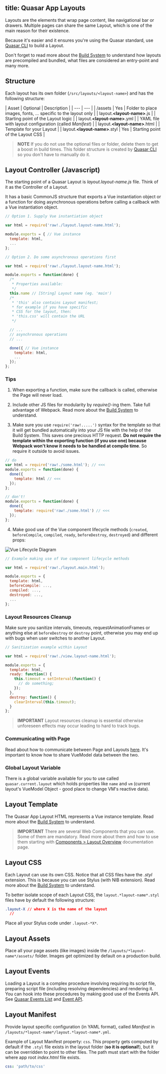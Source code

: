 title: Quasar App Layouts
---

Layouts are the elements that wrap page content, like navigational bar or drawers. Multiple pages can share the same Layout, which is one of the main reason for their existence.

Because it's easier and it ensures you're using the Quasar standard, use [Quasar CLI](/guide/cli-commands.html#Layouts) to build a Layout.

Don't forget to read more about the [Build System](/guide/quasar-build-system.html) to understand how layouts are precompiled and bundled, what files are considered an entry-point and many more.

## Structure
Each layout has its own folder (`/src/layouts/<layout-name>`) and has the following structure:

| Asset | Optional | Description |
| --- | --- |
| /assets | Yes | Folder to place images, fonts, ... specific to the layout only |
| layout.**&lt;layout-name&gt;**.js | | Starting point of the Layout logic |
| layout.**&lt;layout-name&gt;**.yml | | YAML file with layout configuration (called *Manifest*) |
| layout.**&lt;layout-name&gt;**.html | | Template for your Layout |
| layout.**&lt;layout-name&gt;**.styl | Yes | Starting point of the Layout CSS |

> **NOTE**
> If you do not use the optional files or folder, delete them to get a boost in build times. This folder structure is created by [Quasar CLI](/guide/cli-commands.html#Create-Layout) so you don't have to manually do it.

## Layout Controller (Javascript)
The starting point of a Quasar Layout is *layout.layout-name.js* file. Think of it as the Controller of a Layout.

It has a basic CommonJS structure that exports a Vue instantiation object or a function for doing asynchronous operations before calling a callback with a Vue instantiation object.

``` js
// Option 1. Supply Vue instantiation object

var html = require('raw!./layout.layout-name.html');

module.exports = { // Vue instance
  template: html,
  ...
};
```

``` js
// Option 2. Do some asynchronous operations first

var html = require('raw!./layout.layout-name.html');

module.exports = function(done) {
  /*
   * Properties available:
   */
  this.name // [String] Layout name (eg. 'main')
  /*
   * 'this' also contains Layout manifest;
   * for example if you have specific
   * CSS for the layout, then:
   * 'this.css' will contain the URL
   */

  // ...
  // asynchronous operations
  // ...

  done({ // Vue instance
    template: html,
    ...
  });
};
```

### Tips

1. When exporting a function, make sure the callback is called, otherwise the Page will never load.

2. Include other JS files for modularity by *require()*-ing them. Take full advantage of Webpack.
Read more about the [Build System](/guide/quasar-build-system.html) to understand.

3. Make sure you use `require('raw!.....')` syntax for the template so that it will get bundled automatically into your JS file with the help of the Build System. This saves one precious HTTP request. **Do not require the template within the exporting function (if you use one) because Webpack won't know it needs to be handled at compile time**. So require it outside to avoid issues.
  ``` js
  // do
  var html = require('raw!./some.html'); // <<<
  module.exports = function(done) {
    done({
      template: html // <<<
    });
  };

  // don't!
  module.exports = function(done) {
    done({
      template: require('raw!./some.html') // <<<
    });
  };
  ```

4. Make good use of the Vue component lifecycle methods (`created`, `beforeCompile`, `compiled`, `ready`, `beforeDestroy`, `destroyed`) and different props:

  ![Vue Lifecycle Diagram](/images/vue-lifecycle.png "Vue Lifecycle Diagram")

  ``` js
  // Example making use of Vue component lifecycle methods

  var html = require('raw!./layout.main.html');

  module.exports = {
    template: html,
    beforeCompile: ...,
    compiled: ...,
    destroyed: ...,
    ...
  };
  ```

### Layout Resources Cleanup
Make sure you sanitize intervals, timeouts, requestAnimationFrames or anything else at `beforeDestroy` or `destroy` point, otherwise you may end up with bugs when user switches to another Layout.

``` js
// Sanitization example within Layout

var html = require('raw!./view.layout-name.html');

module.exports = {
  template: html,
  ready: function() {
    this.timeout = setInterval(function() {
      // do something;
    });
  },
  destroy: function() {
    clearInterval(this.timeout);
  }
};
```

> **IMPORTANT**
> Layout resources cleanup is essential otherwise unforeseen effects may occur leading to hard to track bugs.

### Communicating with Page
Read about how to communicate between Page and Layouts  [here](/guide/vue-model-communication.html). It's important to know how to share VueModel data between the two.

### Global Layout Variable
There is a global variable available for you to use called `quasar.current.layout` which holds properties like `name` and `vm` (current layout's VueModel Object - good place to change VM's reactive data).

## Layout Template
The Quasar App Layout HTML represents a Vue instance template. Read more about the [Build System](/guide/quasar-build-system.html#HTML-Files) to understand.

> **IMPORTANT**
> There are several Web Components that you can use. Some of them are mandatory. Read more about them and how to use them starting with [Components &gt; Layout Overview](/components/layout-overview.html) documentation page.

## Layout CSS
Each Layout can use its own CSS. Notice that all CSS files have the *.styl* extension. This is because you can use Stylus (with NIB extension). Read more about the [Build System](/guide/quasar-build-system.html) to understand.

To better isolate scope of each Layout CSS, the `layout.*layout-name*.styl` files have by default the following structure:

``` css
.layout-X // where X is the name of the layout
  //
```

Place all your Stylus code under `.layout-*X*`.

## Layout Assets
Place all your page assets (like images) inside the `/layouts/*layout-name*/assets/` folder.
Images get optimized by default on a production build.

## Layout Events
Loading a Layout is a complex procedure involving requiring its script file, preparing script file (including resolving dependencies) and rendering it. You can hook into these procedures by making good use of the Events API. See [Quasar Events List](/api/js-events-list.html#Layout-Events) and [Event API](/api/js-events.html).

## Layout Manifest
Provide layout specific configuration (in YAML format), called *Manifest* in `/layouts/*layout-name*/layout.*layout-name*.yml`.

Example of Layout Manifest property: `css`. This property gets computed by default if the `.styl` file exists in the layout folder (**so it is optional!**), but it can be overridden to point to other files. The path must start with the folder where app root *index.html* file exists.
``` yaml
css: 'path/to/css'
```
